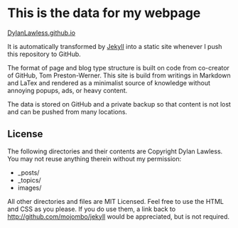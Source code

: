 # This is the data for my webpage
[DylanLawless.github.io](https://dylanlawless.github.io)

It is automatically transformed by [Jekyll](http://github.com/mojombo/jekyll)
into a static site whenever I push this repository to GitHub.

The format of page and blog type structure is built on code from co-creator of GitHub, Tom Preston-Werner.
This site is build from writings in Markdown and LaTex and rendered as a minimalist source of knowledge without annoying popups, ads, or heavy content.

The data is stored on GitHub and a private backup so that content is not lost and can be pushed from many locations.

## License

The following directories and their contents are Copyright Dylan Lawless.
You may not reuse anything therein without my permission:

* \_posts/
* \_topics/
* images/

All other directories and files are MIT Licensed. Feel free to use the HTML and
CSS as you please. If you do use them, a link back to
http://github.com/mojombo/jekyll would be appreciated, but is not required.
